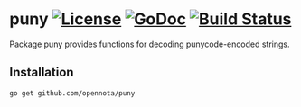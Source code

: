 puny [![License](http://img.shields.io/:license-gpl3-blue.svg)](http://www.gnu.org/licenses/gpl-3.0.html) [![GoDoc](http://godoc.org/github.com/opennota/puny?status.svg)](http://godoc.org/github.com/opennota/puny) [![Build Status](https://travis-ci.org/opennota/puny.png?branch=master)](https://travis-ci.org/opennota/puny)
====

Package puny provides functions for decoding punycode-encoded strings.

## Installation

    go get github.com/opennota/puny

